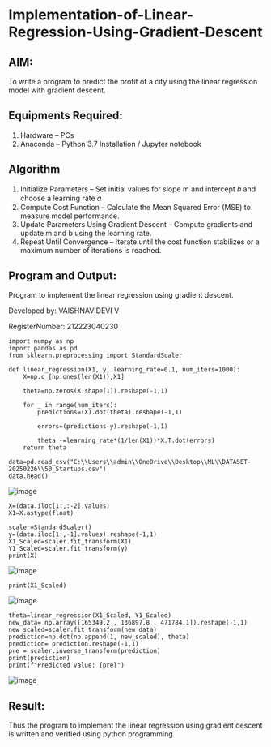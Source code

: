 # Implementation-of-Linear-Regression-Using-Gradient-Descent

## AIM:
To write a program to predict the profit of a city using the linear regression model with gradient descent.

## Equipments Required:
1. Hardware – PCs
2. Anaconda – Python 3.7 Installation / Jupyter notebook

## Algorithm
1. Initialize Parameters – Set initial values for slope m and intercept 𝑏 and choose a learning rate 𝛼
2. Compute Cost Function – Calculate the Mean Squared Error (MSE) to measure model performance.
3. Update Parameters Using Gradient Descent – Compute gradients and update m and b using the learning rate. 
4. Repeat Until Convergence – Iterate until the cost function stabilizes or a maximum number of iterations is reached.

## Program and Output:

Program to implement the linear regression using gradient descent.

Developed by: VAISHNAVIDEVI V

RegisterNumber:  212223040230

```
import numpy as np
import pandas as pd 
from sklearn.preprocessing import StandardScaler

def linear_regression(X1, y, learning_rate=0.1, num_iters=1000):
    X=np.c_[np.ones(len(X1)),X1]
    
    theta=np.zeros(X.shape[1]).reshape(-1,1)
    
    for _ in range(num_iters):
        predictions=(X).dot(theta).reshape(-1,1)
        
        errors=(predictions-y).reshape(-1,1)

        theta -=learning_rate*(1/len(X1))*X.T.dot(errors)
    return theta

data=pd.read_csv("C:\\Users\\admin\\OneDrive\\Desktop\\ML\\DATASET-20250226\\50_Startups.csv")
data.head()
```

![image](https://github.com/user-attachments/assets/13701738-78df-4706-bee2-340b4f256880)

```
X=(data.iloc[1:,:-2].values)
X1=X.astype(float)

scaler=StandardScaler()
y=(data.iloc[1:,-1].values).reshape(-1,1)
X1_Scaled=scaler.fit_transform(X1)
Y1_Scaled=scaler.fit_transform(y)
print(X)
```

![image](https://github.com/user-attachments/assets/84fe68af-607b-4c4c-ae53-3e428846f9ee)

```
print(X1_Scaled)
```

![image](https://github.com/user-attachments/assets/ab8f9e2a-6c29-42fc-90b0-ae9a87074c21)


```
theta=linear_regression(X1_Scaled, Y1_Scaled)
new_data= np.array([165349.2 , 136897.8 , 471784.1]).reshape(-1,1)
new_scaled=scaler.fit_transform(new_data)
prediction=np.dot(np.append(1, new_scaled), theta)
prediction= prediction.reshape(-1,1)
pre = scaler.inverse_transform(prediction)
print(prediction)
print(f"Predicted value: {pre}")
```
![image](https://github.com/user-attachments/assets/59c78e52-78db-41f0-8e68-46c8c5714fde)


## Result:
Thus the program to implement the linear regression using gradient descent is written and verified using python programming.
